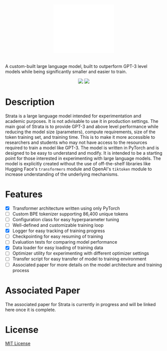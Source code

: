 <br/>
<p align="center">
      <img src="/assets/logo.svg" height="156">
</p>
<br/>
A custom-built large language model, built to outperform GPT-3 level models while being significantly smaller and easier to train.
<p align="center">
    <img src="https://img.shields.io/badge/AUTHOR-Drew_Worden-333333.svg?style=for-the-badge&labelColor=000">
    <img src="https://img.shields.io/badge/LICENSE-MIT-333333.svg?style=for-the-badge&labelColor=000">
</p>

# Description
Strata is a large language model intended for experimentation and academic purposes. It is not advisable to use it in production settings.
The main goal of Strata is to provide GPT-3 and above level performance while reducing the model size (parameters), compute requirements, size of the token training set, and training time. This is to make it more accessible to researchers and students who may not have access to the resources required to train a model like GPT-3.
The model is written in PyTorch and is designed to be easy to understand and modify. It is intended to be a starting point for those interested in experimenting with large language models. The model is explicitly created without the use of off-the-shelf libraries like Hugging Face's `transformers` module and OpenAI's `tiktoken` module to increase understanding of the underlying mechanisms.

# Features
- [x] Transformer architecture written using only PyTorch
- [ ] Custom BPE tokenizer supporting 86,400 unique tokens
- [ ] Configuration class for easy hyperparameter tuning
- [ ] Well-defined and customizable training loop
- [x] Logger for easy tracking of training progress
- [ ] Checkpointing for easy resuming of training
- [ ] Evaluation tests for comparing model performance
- [x] Data loader for easy loading of training data
- [ ] Optimizer utility for experimenting with different optimizer settings
- [ ] Transfer script for easy transfer of model to training environment
- [ ] Associated paper for more details on the model architecture and training process

# Associated Paper
The associated paper for Strata is currently in progress and will be linked here once it is complete.

[//]: # (Please refer to the associated paper for more details on the model architecture and the training process.)

# License
[MIT License](LICENSE)

